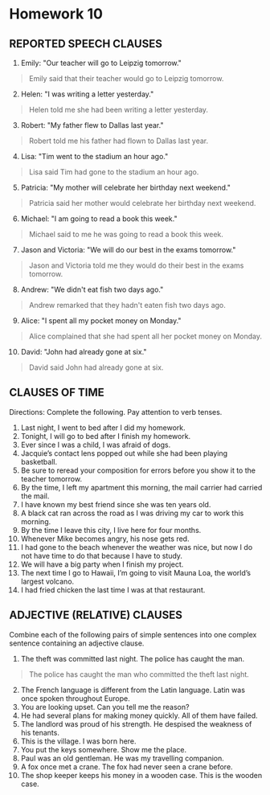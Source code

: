 # Homework 10

## REPORTED SPEECH CLAUSES

1. Emily: "Our teacher will go to Leipzig tomorrow."
> Emily said that their teacher would go to Leipzig tomorrow.
2. Helen: "I was writing a letter yesterday."
> Helen told me she had been writing a letter yesterday.
3. Robert: "My father flew to Dallas last year."
> Robert told me his father had flown to Dallas last year.
4. Lisa: "Tim went to the stadium an hour ago."
> Lisa said Tim had gone to the stadium an hour ago.
5. Patricia: "My mother will celebrate her birthday next weekend."
> Patricia said her mother would celebrate her birthday next weekend.
6. Michael: "I am going to read a book this week."
> Michael said to me he was going to read a book this week.
7. Jason and Victoria: "We will do our best in the exams tomorrow."
> Jason and Victoria told me they would do their best in the exams tomorrow.
8. Andrew: "We didn't eat fish two days ago."
> Andrew remarked that they hadn't eaten fish two days ago.
9. Alice: "I spent all my pocket money on Monday."
> Alice complained that she had spent all her pocket money on Monday.
10. David: "John had already gone at six."
> David said John had already gone at six.

## CLAUSES OF TIME

Directions: Complete the following. Pay attention to verb tenses.

1. Last night, I went to bed after I did my homework.
2. Tonight, I will go to bed after I finish my homework.
3. Ever since I was a child, I was afraid of dogs.
4. Jacquie’s contact lens popped out while she had been playing basketball.
5. Be sure to reread your composition for errors before you show it to the teacher tomorrow.
6. By the time, I left my apartment this morning, the mail carrier had carried the mail.
7. I have known my best friend since she was ten years old.
8. A black cat ran across the road as I was driving my car to work this morning.
9. By the time I leave this city, I live here for four months.
10. Whenever Mike becomes angry, his nose gets red.
11. I had gone to the beach whenever the weather was nice, but now I do not have time to do that because I have to study.
12. We will have a big party when I finish my project.
13. The next time I go to Hawaii, I’m going to visit Mauna Loa, the world’s largest volcano.
14. I had fried chicken the last time I was at that restaurant.


## ADJECTIVE (RELATIVE) CLAUSES

Combine each of the following pairs of simple sentences into one complex sentence containing an adjective clause.

1. The theft was committed last night. The police has caught the man.
> The police has caught the man who committed the theft last night.
2. The French language is different from the Latin language. Latin was once spoken throughout Europe.
3. You are looking upset. Can you tell me the reason?
4. He had several plans for making money quickly. All of them have failed.
5. The landlord was proud of his strength. He despised the weakness of his tenants.
6. This is the village. I was born here.
7. You put the keys somewhere. Show me the place.
8. Paul was an old gentleman. He was my travelling companion.
9. A fox once met a crane. The fox had never seen a crane before.
10. The shop keeper keeps his money in a wooden case. This is the wooden case.